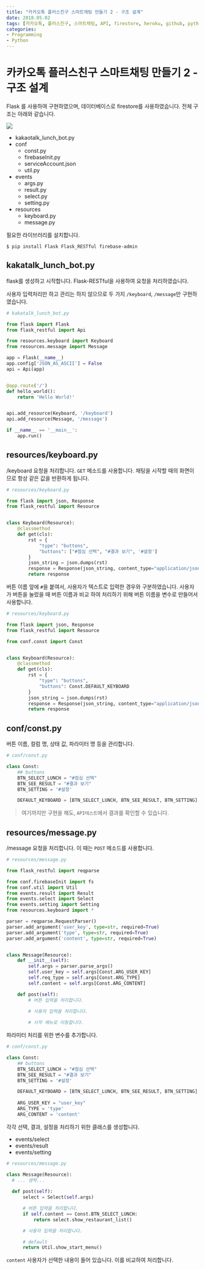 ```yaml
---
title: "카카오톡 플러스친구 스마트채팅 만들기 2 - 구조 설계"
date: 2018.05.02
tags: [카카오톡, 플러스친구, 스마트채팅, API, firestore, heroku, github, python, flask]
categories:
- Programming
- Python
---
```


# 카카오톡 플러스친구 스마트채팅 만들기 2 - 구조 설계

Flask 를 사용하여 구현하였으며, 데이터베이스로 firestore를 사용하였습니다. 
전체 구조는 아래와 같습니다. 

![](https://goo.gl/kuSp5T)

- kakaotalk_lunch_bot.py
- conf  
  - const.py
  - firebaseInit.py
  - serviceAccount.json
  - util.py
- events
  - args.py
  - result.py
  - select.py
  - setting.py
- resources
  - keyboard.py
  - message.py

필요한 라이브러리를 설치합니다. 

```shell
$ pip install Flask Flask_RESTful firebase-admin
```


## kakatalk_lunch_bot.py 

flask를 생성하고 시작합니다.
Flask-RESTful을 사용하여 요청을 처리하였습니다. 

사용자 입력처리만 하고 관리는 하지 않으므로
두 가지 `/keyboard`, `/message`만 구현하였습니다.

```python
# kakatalk_lunch_bot.py

from flask import Flask
from flask_restful import Api

from resources.keyboard import Keyboard
from resources.message import Message

app = Flask(__name__)
app.config['JSON_AS_ASCII'] = False
api = Api(app)


@app.route('/')
def hello_world():
    return 'Hello World!'


api.add_resource(Keyboard, '/keyboard')
api.add_resource(Message, '/message')

if __name__ == '__main__':
    app.run()
```


## resources/keyboard.py

/keyboard 요청을 처리합니다. `GET` 메소드를 사용합니다. 채팅을 시작할 때의 화면이므로 항상 같은 값을 반환하게 됩니다.

```python
# resources/keyboard.py

from flask import json, Response
from flask_restful import Resource


class Keyboard(Resource):
    @classmethod
    def get(cls):
        rst = {
            "type": "buttons",
            "buttons": ["#점심 선택", "#결과 보기", '#설정']
        }
        json_string = json.dumps(rst)
        response = Response(json_string, content_type="application/json; charset=utf-8")
        return response

```

버튼 이름 앞에 `#`을 붙여서, 사용자가 텍스트로 입력한 경우와 구분하였습니다. 사용자가 버튼을 눌렀을 때 버튼 이름과 비교 하여 처리하기 위해 버튼 이름을 변수로 만들어서 사용합니다. 

```python
# resources/keyboard.py

from flask import json, Response
from flask_restful import Resource

from conf.const import Const


class Keyboard(Resource):
    @classmethod
    def get(cls):
        rst = {
            "type": "buttons",
            "buttons": Const.DEFAULT_KEYBOARD
        }
        json_string = json.dumps(rst)
        response = Response(json_string, content_type="application/json; charset=utf-8")
        return response
```

## conf/const.py

버튼 이름, 컬럼 명, 상태 값, 파라미터 명 등을 관리합니다.

```python
# conf/const.py

class Const:
    ## buttons
    BTN_SELECT_LUNCH = "#점심 선택"
    BTN_SEE_RESULT = "#결과 보기"
    BTN_SETTING = '#설정'

    DEFAULT_KEYBOARD = [BTN_SELECT_LUNCH, BTN_SEE_RESULT, BTN_SETTING]
```


> 여기까지만 구현을 해도, `API테스트`에서 결과를 확인할 수 있습니다.

## resources/message.py

/message 요청을 처리합니다. 이 때는 `POST` 메소드를 사용합니다. 

```python
# resources/message.py

from flask_restful import reqparse

from conf.firebaseInit import fs
from conf.util import Util
from events.result import Result
from events.select import Select
from events.setting import Setting
from resources.keyboard import *

parser = reqparse.RequestParser()
parser.add_argument('user_key', type=str, required=True)
parser.add_argument('type', type=str, required=True)
parser.add_argument('content', type=str, required=True)


class Message(Resource):
    def __init__(self):
        self.args = parser.parse_args()
        self.user_key = self.args[Const.ARG_USER_KEY]
        self.req_type = self.args[Const.ARG_TYPE]
        self.content = self.args[Const.ARG_CONTENT]

    def post(self):
        # 버튼 입력을 처리합니다.

        # 사용자 입력을 처리합니다. 
        
        # 시작 메뉴로 이동합니다.        
```

파라미터 처리를 위한 변수를 추가합니다.

```python
# conf/const.py

class Const:
    ## buttons
    BTN_SELECT_LUNCH = "#점심 선택"
    BTN_SEE_RESULT = "#결과 보기"
    BTN_SETTING = '#설정'

    DEFAULT_KEYBOARD = [BTN_SELECT_LUNCH, BTN_SEE_RESULT, BTN_SETTING]
    
    ARG_USER_KEY = "user_key"
    ARG_TYPE = 'type'
    ARG_CONTENT = 'content'
```


각각 선택, 결과, 설정을 처리하기 위한 클래스를 생성합니다. 

- events/select
- events/result
- events/setting


```python
# resources/message.py

class Message(Resource):
  # ... 생략... 
  
  def post(self):
      select = Select(self.args)

      # 버튼 입력을 처리합니다.
      if self.content == Const.BTN_SELECT_LUNCH:
          return select.show_restaurant_list()

      # 사용자 입력을 처리합니다. 

      # default
      return Util.show_start_menu()
```

`content` 사용자가 선택한 내용이 들어 있습니다. 이를 비교하여 처리합니다. 


<script src="https://gist.github.com/jacegem/fee3dae8e7a0c630dc612b76ad3d1911.js"></script>